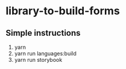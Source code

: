 # library-to-build-forms

## Simple instructions

1. yarn
2. yarn run languages:build
3. yarn run storybook
